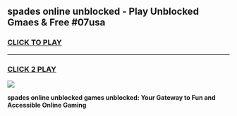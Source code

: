 
## spades online unblocked - Play Unblocked Gmaes & Free #07usa
<h3>
<a href="https://news.freeplayer.one?title=spades_online_unblocked&ref=24F">CLICK TO PLAY</a></h3>
<hr>

<h3>
<a href="https://news.freeplayer.one?title=spades_online_unblocked&ref=24F">CLICK 2 PLAY</a>
  
</h3>

<a href="https://news.freeplayer.one?title=spades_online_unblocked&ref=24F/"><img src="https://clearcache.store/games.png"></a>


**spades online unblocked games unblocked: Your Gateway to Fun and Accessible Online Gaming**
